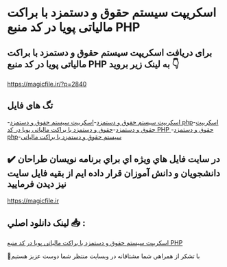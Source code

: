 # اسکریپت سیستم حقوق و دستمزد با براکت مالیاتی پویا در کد منبع PHP

## برای دریافت اسکریپت سیستم حقوق و دستمزد با براکت مالیاتی پویا در کد منبع PHP به لینک زیر بروید 👇

https://magicfile.ir/?p=2840

## تگ های فایل

-[اسکریپت سیستم حقوق و دستمزد](https://magicfile.ir/product/%d8%a7%d8%b3%da%a9%d8%b1%db%8c%d9%be%d8%aa-%d8%b3%db%8c%d8%b3%d8%aa%d9%85-%d8%ad%d9%82%d9%88%d9%82-%d9%88-%d8%af%d8%b3%d8%aa%d9%85%d8%b2%d8%af-%d8%b3%d8%a7%d8%af%d9%87-%d8%a8%d8%a7-%d8%a8%d8%b1%d8%a7%da%a9%d8%aa-%d9%85%d8%a7%d9%84%db%8c%d8%a7%d8%aa%db%8c-%d9%be%d9%88%db%8c%d8%a7-php/)-[اسکریپت سیستم حقوق و دستمزد php](https://magicfile.ir/product/%d8%a7%d8%b3%da%a9%d8%b1%db%8c%d9%be%d8%aa-%d8%b3%db%8c%d8%b3%d8%aa%d9%85-%d8%ad%d9%82%d9%88%d9%82-%d9%88-%d8%af%d8%b3%d8%aa%d9%85%d8%b2%d8%af-%d8%b3%d8%a7%d8%af%d9%87-%d8%a8%d8%a7-%d8%a8%d8%b1%d8%a7%da%a9%d8%aa-%d9%85%d8%a7%d9%84%db%8c%d8%a7%d8%aa%db%8c-%d9%be%d9%88%db%8c%d8%a7-php/)-[اسکریپت حقوق و دستمزد](https://magicfile.ir/product/%d8%a7%d8%b3%da%a9%d8%b1%db%8c%d9%be%d8%aa-%d8%b3%db%8c%d8%b3%d8%aa%d9%85-%d8%ad%d9%82%d9%88%d9%82-%d9%88-%d8%af%d8%b3%d8%aa%d9%85%d8%b2%d8%af-%d8%b3%d8%a7%d8%af%d9%87-%d8%a8%d8%a7-%d8%a8%d8%b1%d8%a7%da%a9%d8%aa-%d9%85%d8%a7%d9%84%db%8c%d8%a7%d8%aa%db%8c-%d9%be%d9%88%db%8c%d8%a7-php/)-[حقوق و دستمزد با براکت مالیاتی پویا در کد PHP ](https://magicfile.ir/product/%d8%a7%d8%b3%da%a9%d8%b1%db%8c%d9%be%d8%aa-%d8%b3%db%8c%d8%b3%d8%aa%d9%85-%d8%ad%d9%82%d9%88%d9%82-%d9%88-%d8%af%d8%b3%d8%aa%d9%85%d8%b2%d8%af-%d8%b3%d8%a7%d8%af%d9%87-%d8%a8%d8%a7-%d8%a8%d8%b1%d8%a7%da%a9%d8%aa-%d9%85%d8%a7%d9%84%db%8c%d8%a7%d8%aa%db%8c-%d9%be%d9%88%db%8c%d8%a7-php/)-[حقوق و دستمزد php](https://magicfile.ir/product/%d8%a7%d8%b3%da%a9%d8%b1%db%8c%d9%be%d8%aa-%d8%b3%db%8c%d8%b3%d8%aa%d9%85-%d8%ad%d9%82%d9%88%d9%82-%d9%88-%d8%af%d8%b3%d8%aa%d9%85%d8%b2%d8%af-%d8%b3%d8%a7%d8%af%d9%87-%d8%a8%d8%a7-%d8%a8%d8%b1%d8%a7%da%a9%d8%aa-%d9%85%d8%a7%d9%84%db%8c%d8%a7%d8%aa%db%8c-%d9%be%d9%88%db%8c%d8%a7-php/)-[سیستم حقوق و دستمزد با براکت مالیاتی](https://magicfile.ir/product/%d8%a7%d8%b3%da%a9%d8%b1%db%8c%d9%be%d8%aa-%d8%b3%db%8c%d8%b3%d8%aa%d9%85-%d8%ad%d9%82%d9%88%d9%82-%d9%88-%d8%af%d8%b3%d8%aa%d9%85%d8%b2%d8%af-%d8%b3%d8%a7%d8%af%d9%87-%d8%a8%d8%a7-%d8%a8%d8%b1%d8%a7%da%a9%d8%aa-%d9%85%d8%a7%d9%84%db%8c%d8%a7%d8%aa%db%8c-%d9%be%d9%88%db%8c%d8%a7-php/)

## ✔️ در سايت فايل هاي ويژه اي براي برنامه نويسان طراحان دانشجويان و دانش آموزان قرار داده ايم از بقيه فايل سايت نيز ديدن فرماييد

https://magicfile.ir


## لينک دانلود اصلي 📥 :

[اسکریپت سیستم حقوق و دستمزد با براکت مالیاتی پویا در کد منبع PHP](https://magicfile.ir/product/%d8%a7%d8%b3%da%a9%d8%b1%db%8c%d9%be%d8%aa-%d8%b3%db%8c%d8%b3%d8%aa%d9%85-%d8%ad%d9%82%d9%88%d9%82-%d9%88-%d8%af%d8%b3%d8%aa%d9%85%d8%b2%d8%af-%d8%b3%d8%a7%d8%af%d9%87-%d8%a8%d8%a7-%d8%a8%d8%b1%d8%a7%da%a9%d8%aa-%d9%85%d8%a7%d9%84%db%8c%d8%a7%d8%aa%db%8c-%d9%be%d9%88%db%8c%d8%a7-php/) 


🙏با تشکر از همراهي شما مشتاقانه در وبسایت منتظر شما دوست عزیز هستیم

